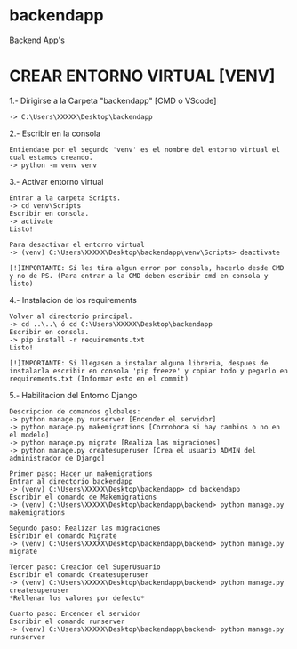 # backendapp
Backend App's

# CREAR ENTORNO VIRTUAL [VENV]

1.- Dirigirse a la Carpeta "backendapp" [CMD o VScode]
    
    -> C:\Users\XXXXX\Desktop\backendapp
    
2.- Escribir en la consola
    
    Entiendase por el segundo 'venv' es el nombre del entorno virtual el cual estamos creando.
    -> python -m venv venv
    
3.- Activar entorno virtual
    
    Entrar a la carpeta Scripts.
    -> cd venv\Scripts
    Escribir en consola.
    -> activate
    Listo!
    
    Para desactivar el entorno virtual
    -> (venv) C:\Users\XXXXX\Desktop\backendapp\venv\Scripts> deactivate
    
    [!]IMPORTANTE: Si les tira algun error por consola, hacerlo desde CMD y no de PS. (Para entrar a la CMD deben escribir cmd en consola y listo)
 
4.- Instalacion de los requirements
    
    Volver al directorio principal.
    -> cd ..\..\ ó cd C:\Users\XXXXX\Desktop\backendapp
    Escribir en consola.
    -> pip install -r requirements.txt
    Listo! 
    
    [!]IMPORTANTE: Si llegasen a instalar alguna libreria, despues de instalarla escribir en consola 'pip freeze' y copiar todo y pegarlo en requirements.txt (Informar esto en el commit)
    
5.- Habilitacion del Entorno Django
    
    Descripcion de comandos globales:
    -> python manage.py runserver [Encender el servidor]
    -> python manage.py makemigrations [Corrobora si hay cambios o no en el modelo]
    -> python manage.py migrate [Realiza las migraciones]
    -> python manage.py createsuperuser [Crea el usuario ADMIN del administrador de Django]
    
    Primer paso: Hacer un makemigrations 
    Entrar al directorio backendapp
    -> (venv) C:\Users\XXXXX\Desktop\backendapp> cd backendapp
    Escribir el comando de Makemigrations
    -> (venv) C:\Users\XXXXX\Desktop\backendapp\backend> python manage.py makemigrations
    
    Segundo paso: Realizar las migraciones
    Escribir el comando Migrate
    -> (venv) C:\Users\XXXXX\Desktop\backendapp\backend> python manage.py migrate
    
    Tercer paso: Creacion del SuperUsuario
    Escribir el comando Createsuperuser
    -> (venv) C:\Users\XXXXX\Desktop\backendapp\backend> python manage.py createsuperuser
    *Rellenar los valores por defecto*
    
    Cuarto paso: Encender el servidor
    Escribir el comando runserver
    -> (venv) C:\Users\XXXXX\Desktop\backendapp\backend> python manage.py runserver
    
